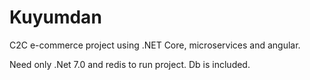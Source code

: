 # Kuyumdan
C2C e-commerce project using .NET Core, microservices and angular.

Need only .Net 7.0 and redis to run project. Db is included.
